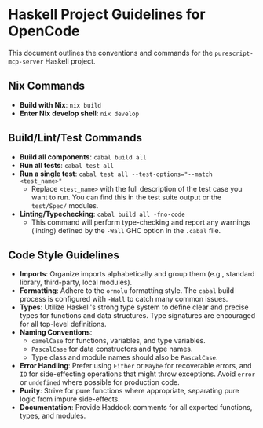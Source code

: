 # Haskell Project Guidelines for OpenCode

This document outlines the conventions and commands for the `purescript-mcp-server` Haskell project.

## Nix Commands

- **Build with Nix**: `nix build`
- **Enter Nix develop shell**: `nix develop`

## Build/Lint/Test Commands

- **Build all components**: `cabal build all`
- **Run all tests**: `cabal test all`
- **Run a single test**: `cabal test all --test-options="--match <test_name>"`
  - Replace `<test_name>` with the full description of the test case you want to run. You can find this in the test suite output or the `test/Spec/` modules.
- **Linting/Typechecking**: `cabal build all -fno-code`
  - This command will perform type-checking and report any warnings (linting) defined by the `-Wall` GHC option in the `.cabal` file.

## Code Style Guidelines

- **Imports**: Organize imports alphabetically and group them (e.g., standard library, third-party, local modules).
- **Formatting**: Adhere to the `ormolu` formatting style. The `cabal` build process is configured with `-Wall` to catch many common issues.
- **Types**: Utilize Haskell's strong type system to define clear and precise types for functions and data structures. Type signatures are encouraged for all top-level definitions.
- **Naming Conventions**:
    - `camelCase` for functions, variables, and type variables.
    - `PascalCase` for data constructors and type names.
    - Type class and module names should also be `PascalCase`.
- **Error Handling**: Prefer using `Either` or `Maybe` for recoverable errors, and `IO` for side-effecting operations that might throw exceptions. Avoid `error` or `undefined` where possible for production code.
- **Purity**: Strive for pure functions where appropriate, separating pure logic from impure side-effects.
- **Documentation**: Provide Haddock comments for all exported functions, types, and modules.
